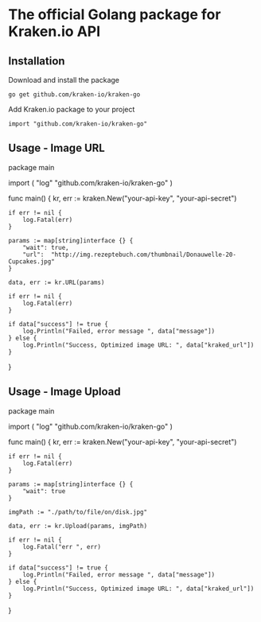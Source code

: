 # The official Golang package for Kraken.io API

## Installation

Download and install the package

````
go get github.com/kraken-io/kraken-go
````

Add Kraken.io package to your project

````
import "github.com/kraken-io/kraken-go"
````

## Usage - Image URL

package main

import (
    "log"
    "github.com/kraken-io/kraken-go"
)

func main() {
    kr, err := kraken.New("your-api-key", "your-api-secret")

    if err != nil {
        log.Fatal(err)
    }

    params := map[string]interface {} {
        "wait": true,
        "url":  "http://img.rezeptebuch.com/thumbnail/Donauwelle-20-Cupcakes.jpg"
    }

    data, err := kr.URL(params)

    if err != nil {
        log.Fatal(err)
    }

    if data["success"] != true {
        log.Println("Failed, error message ", data["message"])
    } else {
        log.Println("Success, Optimized image URL: ", data["kraked_url"])
    }
}
        
## Usage - Image Upload

package main

import (
    "log"
    "github.com/kraken-io/kraken-go"
)

func main() {
    kr, err := kraken.New("your-api-key", "your-api-secret")

    if err != nil {
        log.Fatal(err)
    }

    params := map[string]interface {} {
        "wait": true
    }

    imgPath := "./path/to/file/on/disk.jpg"

    data, err := kr.Upload(params, imgPath)

    if err != nil {
        log.Fatal("err ", err)
    }
    
    if data["success"] != true {
        log.Println("Failed, error message ", data["message"])
    } else {
        log.Println("Success, Optimized image URL: ", data["kraked_url"])
    }
}

